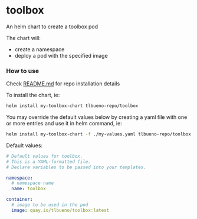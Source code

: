 # toolbox

An helm chart to create a toolbox pod

The chart will:
- create a namespace
- deploy a pod with the specified image

### How to use

Check [README.md](../../README.md) for repo installation details

To install the chart, ie:
```sh
helm install my-toolbox-chart tlbueno-repo/toolbox
```

You may override the default values below by creating a yaml file with one or more entries and use it in helm command, ie:
```sh
helm install my-toolbox-chart -f ./my-values.yaml tlbueno-repo/toolbox
```

Default values:
```yaml
# Default values for toolbox.
# This is a YAML-formatted file.
# Declare variables to be passed into your templates.

namespace:
  # namespace name
  name: toolbox

container:
  # image to be used in the pod
  image: quay.io/tlbueno/toolbox:latest
```

